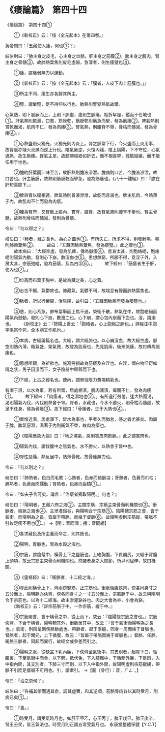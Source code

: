 # 《痿論篇》　第四十四




《痿論篇》　第四十四①


　　①《新校正》云：『按《全元起本》在第四卷。』


黃帝問曰：『五藏使人痿，何也①？』


岐伯對曰：『肺主身之皮毛，心主身之血脈，肝主身之筋膜②。脾主身之肌肉，腎主身之骨髓③。故肺熱葉焦則皮毛虛弱，急薄者，則生痿躄也④。


　　①痿，謂痿弱無力以運動。


　　②《新校正》云：『按《全元起本》云：「膜者，人皮下肉上筋膜也。」』


　　③所主不同，痿生亦各歸其所主。


　　④躄，謂攣躄，足不得伸以行也。肺熱則腎受熱氣故爾。


心氣熱，則下脈厥而上，上則下脈虛，虛則生脈痿，樞折挈脛，縱而不任地也①。肝氣熱則膽泄，口苦，筋膜乾，筋膜乾則筋急而攣，發為筋痿②。脾氣熱則胃乾而渴，肌肉不仁，發為肉痿③。腎氣熱，則腰脊不舉，骨枯而髓減，發為骨痿④。』


　　①心熱盛則火獨光，火獨光則內炎上。腎之脈常下行，今火盛而上炎用事，故腎脈亦隨火炎爍而逆上行也。陰氣厥逆，火復內燔，陰上隔陽，下不守位，心氣通脈，故生脈痿。腎氣主足，故膝腕樞紐如折去，而不相提挈，脛筋縱緩，而不能任用于地也。


　　②膽約肝葉而汁味至苦，故肝熱則膽液滲泄。膽病則口苦，今膽液滲泄，故口苦也。肝主筋膜，故熱則筋膜乾而攣急，發為筋痿也。《八十一難經》曰：『膽在肝短葉間下。』


　　③脾與胃以膜相連，脾氣熱則胃液滲泄，故乾而且渴也。脾主肌肉，今熱薄于內，故肌肉不仁而發為肉痿。


　　④腰為腎府，又腎脈上股內，貫脊，屬腎，故腎氣熱則腰脊不舉也。腎主骨髓，故熱則骨枯而髓減，發則為骨痿。


帝曰：『何以得之？』


岐伯曰：『肺者，藏之長也，為心之蓋也①。有所失亡，所求不得，則發肺鳴，鳴則肺熱葉焦②。
　　故曰：『五藏因肺熱葉焦，發為痿躄。』此之謂也③。
　　故本病曰：「大經空虛，發為肌痺，傳為脈痿④。悲哀太甚，則胞絡絕，胞絡絕則陽氣內動，發則心下崩，數溲血也⑤。思想無窮，所願不得，意淫于外，入房太甚，宗筋弛縱，發為筋痿，及為白淫⑥。」
　　故下經曰：「筋痿者生于肝，使內也⑦。」


　　①位高而布葉于胸中，是故為藏之長，心之蓋。


　　②志苦不暢，氣鬱故也。肺藏氣，氣鬱不利，故喘息有聲而肺熱葉焦也。


　　③肺者，所以行榮衞，治陰陽，故引曰：『五藏因肺熱而發為痿躄也。』


　　④悲，則心系急，肺布葉舉而上焦不通，榮衞不散，熱氣在中，故胞絡絕而陽氣內鼓動，發則心下崩，數溲血也。心下崩，謂心包內崩而下血也。溲，謂溺也。
　　《新校正》云：『按楊上善云：「胞絡者，心上胞絡之脈也。」詳經注中胞字俱當作包，全本胞又作肌也。』


　　⑤本病，古經論篇名也。大經，謂大經脈也。以心崩溲血，故大經空虛，脈空則熱內薄，衞氣盛，榮氣微，故發為肌痺也，先見肌痺，後漸脈痿，故曰傳為脈痿也。


　　⑥思想所願，為祈欲也。施寫勞損故為筋痿及白淫也。白淫，謂白物淫衍如精之狀，男子因溲而下，女子陰器中緜緜而下也。


　　⑦下經，上古之經名也。使內，謂勞役陰力費竭精氣也。


有漸于濕，以水為事，若有所留，居處相濕，肌肉濡漬，痺而不仁，發為肉痿①。
　　故下經曰：「肉痿者，得之濕地也②。」有所遠行勞倦，逢大熱而渴，渴則陽氣內伐，內伐則熱舍于腎。腎者，水藏也，今水不勝火，則骨枯而髓虛，故足不任身，發為骨痿③。故下經曰：「骨痿者，生于大熱也④。」


　　①業惟近濕，居處澤下，皆水為事也，平者久而猶怠，感之者尤甚矣。肉屬于脾，脾氣惡濕，濕著于內則衞氣不榮，故肉為痿也。


　　②《陰陽應象大論》曰：『地之濕氣，感則害皮肉筋脈。』此之謂害肉也。


　　③陽氣內伐，謂伐腹中之陰氣也。水不勝火，以熱舍于腎中也。


　　④腎性惡燥，熱反居中，熱薄骨乾，故骨痿無力也。


帝曰：『何以別之？』


岐伯曰：『肺熱者，色白而毛敗；心熱者，色赤而絡脈溢；肝熱者，色蒼而爪枯；脾熱者，色黃而肉蠕動；腎熱者，色黑而齒槁①。』


帝曰：『如夫子言可矣。論言：「治痿者獨取陽明。」何也？』


岐伯曰：『陽明者，五藏六府之海②。主閏宗筋，宗筋主束骨而利機關也③。衝脈者，經脈之海也④。主滲灌谿谷，與陽明合于宗筋⑤。陰陽摠宗筋之會，會于氣街，而陽明為之長，皆屬于帶脈，而絡于督脈⑥。故陽明虛則宗筋縱，帶脈不引故足痿不用也⑦。』
→【閏：音同潤；摠：音同總】


　　①各求藏色及所主養而命之，則其應也。


　　②陽明，胃脈也，胃為水榖之海也。


　　③宗筋，謂陰髦中，橫骨上下之竪筋也。上絡胸腹，下貫髖尻，又經于背腹上頭項，故云宗筋主束骨而利機關也。然腰者身之大關節，所以司屈伸，故曰機關。


　　④《靈樞經》曰：『衝脈者，十二經之海。』


　　⑤尋此則橫骨上下，齊兩傍竪筋，正宗筋也。衝脈循腹俠齊，傍各同身寸之五分而上，陽明脈亦俠齊，傍各同身寸之一寸五分而上，宗筋脈于中，故云與陽明合于宗筋也。以為十二經海，故主滲灌谿谷也。肉之大會為谷，小會為谿。
　　《新校正》云：『詳宗筋脈于中，一作宗筋，縱于中。』


　　⑥宗筋聚會，會于橫骨之中，從上而下，故云：『陰陽摠宗筋之會也。』宗筋俠齊，下合于橫骨，陽明輔其外，衝脈居其中，故云：『會于氣街而陽明為之長也。』氣街，則陰髦兩傍脈動處也。帶脈者，起于季脇，回身一周而絡于督脈也。督脈者，起于關元，上下循腹，故云：『皆屬于帶脈而絡于督脈也。』督脈、任脈、衝脈三脈者，同起而異行，故經文或參差而引之。


　　⑦陽明之脈，從缺盆下乳內廉，下俠齊至氣街中，其支別者，起胃下口，循腹裏，下至氣街中而合，以下髀，抵伏兔，下入膝髕中，下循䯒外廉，下足跗，入中指內間，其支別者，下膝三寸而別，以下入中指外間，故陽明虛則宗筋縱緩，帶脈不引而足痿弱不可用也。引，謂牽引。
→【䯒〔骨行〕：音，ㄏㄥˊ。】


帝曰：『治之奈何？』


岐伯曰：『各補其滎而通其俞，調其虛實，和其逆順，筋脈骨肉各以其時受月，則病已矣①。』


帝曰：『善。』


　　①時受月，謂受氣時月也，如肝王甲乙，心王丙丁，脾王戊已，肺王庚辛，腎王壬癸，皆王氣法也。時受月則正謂五常受氣月也。
永康堂整體保健【Y.C.T】
             
